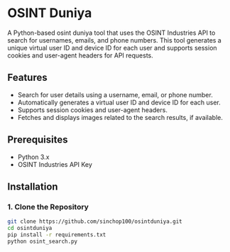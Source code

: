 # OSINT Duniya

A Python-based osint duniya tool that uses the OSINT Industries API to search for usernames, emails, and phone numbers. This tool generates a unique virtual user ID and device ID for each user and supports session cookies and user-agent headers for API requests.

## Features
- Search for user details using a username, email, or phone number.
- Automatically generates a virtual user ID and device ID for each user.
- Supports session cookies and user-agent headers.
- Fetches and displays images related to the search results, if available.

## Prerequisites
- Python 3.x
- OSINT Industries API Key

## Installation

### 1. Clone the Repository

```bash
git clone https://github.com/sinchop100/osintduniya.git
cd osintduniya
pip install -r requirements.txt
python osint_search.py
